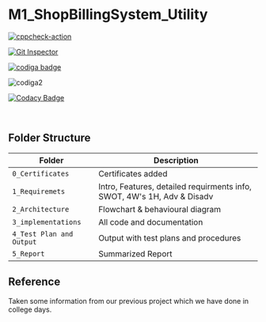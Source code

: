 # M1_ShopBillingSystem_Utility

[![cppcheck-action](https://github.com/rajasekhart01/M1_ShopBillingSystem_Utility/actions/workflows/cppcheck.yml/badge.svg)](https://github.com/rajasekhart01/M1_ShopBillingSystem_Utility/actions/workflows/cppcheck.yml)


[![Git Inspector](https://github.com/rajasekhart01/M1_ShopBillingSystem_Utility/actions/workflows/git_inspector.yml/badge.svg)](https://github.com/rajasekhart01/M1_ShopBillingSystem_Utility/actions/workflows/git_inspector.yml)


<a href="https://app.codiga.io/public/user/github/rajasekhart01">
   <img src="https://api.codiga.io/public/badge/user/github/rajasekhart01?style=light" alt="codiga badge" />
</a>


![codiga2](https://user-images.githubusercontent.com/98815258/153749026-f5f29656-0982-40a0-aaf3-b1d5620d3260.svg)

[![Codacy Badge](https://app.codacy.com/project/badge/Grade/f49d43eb9a184e4b996c962bd20cc0c8)](https://www.codacy.com/gh/rajasekhart01/M1_ShopBillingSystem_Utility/dashboard?utm_source=github.com&amp;utm_medium=referral&amp;utm_content=rajasekhart01/M1_ShopBillingSystem_Utility&amp;utm_campaign=Badge_Grade)



<br>

## Folder Structure
Folder                   | Description
-------------------------|------------------------------
`0_Certificates`         | Certificates added
`1_Requiremets`          | Intro, Features, detailed requirments info, SWOT, 4W's 1H, Adv & Disadv
`2_Architecture`         | Flowchart & behavioural diagram
`3_implementations`      | All code and documentation
`4_Test Plan and Output` | Output with test plans and procedures
`5_Report`               | Summarized Report


## Reference
Taken some information from our previous project which we have done in college days.
